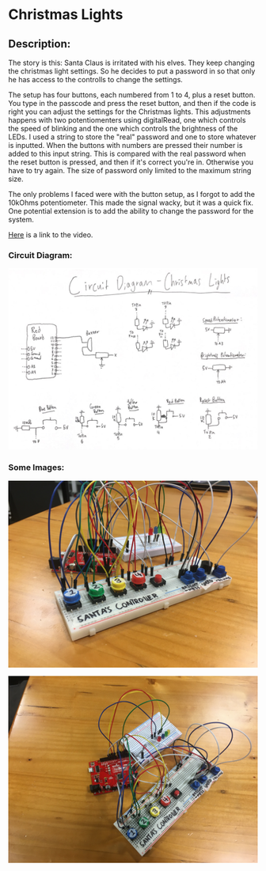 # Christmas Lights

## Description:

The story is this: Santa Claus is irritated with his elves. They keep changing the christmas light settings. So he decides to put a password in so that only he has access to the controlls to change the settings.

The setup has four buttons, each numbered from 1 to 4, plus a reset button. You type in the passcode and press the reset button, and then if the code is right you can adjust the settings for the Christmas lights. This adjustments happens with two potentiomenters using digitalRead, one which controls the speed of blinking and the one which controls the brightness of the LEDs. I used a string to store the "real" password and one to store whatever is inputted. When the buttons with numbers are pressed their number is added to this input string. This is compared with the real password when the reset button is pressed, and then if it's correct you're in. Otherwise you have to try again. The size of password only limited to the maximum string size.

The only problems I faced were with the button setup, as I forgot to add the 10kOhms potentiometer. This made the signal wacky, but it was a quick fix. One potential extension is to add the ability to change the password for the system.

[Here](https://youtu.be/DtcR_bMZPC4) is a link to the video.

### Circuit Diagram:

![](circuit.jpg)

### Some Images:

![](image1.JPG)

![](image2.JPG)

